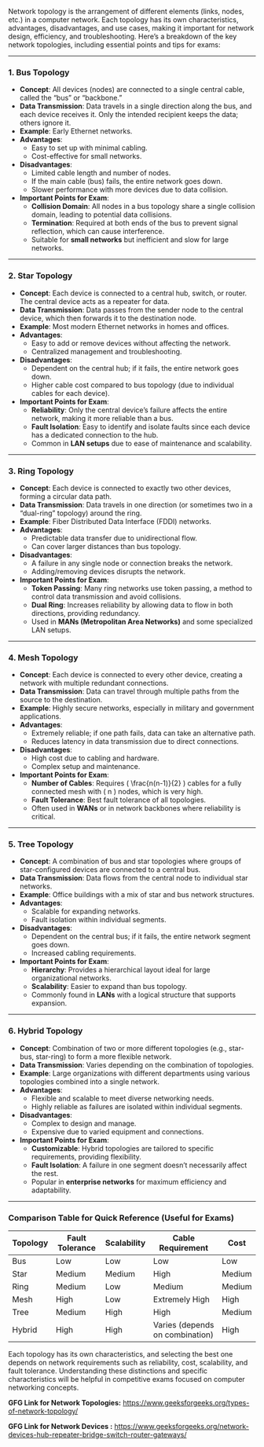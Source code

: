 Network topology is the arrangement of different elements (links, nodes, etc.) in a computer network. Each topology has its own characteristics, advantages, disadvantages, and use cases, making it important for network design, efficiency, and troubleshooting. Here’s a breakdown of the key network topologies, including essential points and tips for exams:

---

### 1. **Bus Topology**
   - **Concept**: All devices (nodes) are connected to a single central cable, called the “bus” or “backbone.”
   - **Data Transmission**: Data travels in a single direction along the bus, and each device receives it. Only the intended recipient keeps the data; others ignore it.
   - **Example**: Early Ethernet networks.
   - **Advantages**:
     - Easy to set up with minimal cabling.
     - Cost-effective for small networks.
   - **Disadvantages**:
     - Limited cable length and number of nodes.
     - If the main cable (bus) fails, the entire network goes down.
     - Slower performance with more devices due to data collision.
   - **Important Points for Exam**:
     - **Collision Domain**: All nodes in a bus topology share a single collision domain, leading to potential data collisions.
     - **Termination**: Required at both ends of the bus to prevent signal reflection, which can cause interference.
     - Suitable for **small networks** but inefficient and slow for large networks.

---

### 2. **Star Topology**
   - **Concept**: Each device is connected to a central hub, switch, or router. The central device acts as a repeater for data.
   - **Data Transmission**: Data passes from the sender node to the central device, which then forwards it to the destination node.
   - **Example**: Most modern Ethernet networks in homes and offices.
   - **Advantages**:
     - Easy to add or remove devices without affecting the network.
     - Centralized management and troubleshooting.
   - **Disadvantages**:
     - Dependent on the central hub; if it fails, the entire network goes down.
     - Higher cable cost compared to bus topology (due to individual cables for each device).
   - **Important Points for Exam**:
     - **Reliability**: Only the central device’s failure affects the entire network, making it more reliable than a bus.
     - **Fault Isolation**: Easy to identify and isolate faults since each device has a dedicated connection to the hub.
     - Common in **LAN setups** due to ease of maintenance and scalability.

---

### 3. **Ring Topology**
   - **Concept**: Each device is connected to exactly two other devices, forming a circular data path.
   - **Data Transmission**: Data travels in one direction (or sometimes two in a “dual-ring” topology) around the ring.
   - **Example**: Fiber Distributed Data Interface (FDDI) networks.
   - **Advantages**:
     - Predictable data transfer due to unidirectional flow.
     - Can cover larger distances than bus topology.
   - **Disadvantages**:
     - A failure in any single node or connection breaks the network.
     - Adding/removing devices disrupts the network.
   - **Important Points for Exam**:
     - **Token Passing**: Many ring networks use token passing, a method to control data transmission and avoid collisions.
     - **Dual Ring**: Increases reliability by allowing data to flow in both directions, providing redundancy.
     - Used in **MANs (Metropolitan Area Networks)** and some specialized LAN setups.

---

### 4. **Mesh Topology**
   - **Concept**: Each device is connected to every other device, creating a network with multiple redundant connections.
   - **Data Transmission**: Data can travel through multiple paths from the source to the destination.
   - **Example**: Highly secure networks, especially in military and government applications.
   - **Advantages**:
     - Extremely reliable; if one path fails, data can take an alternative path.
     - Reduces latency in data transmission due to direct connections.
   - **Disadvantages**:
     - High cost due to cabling and hardware.
     - Complex setup and maintenance.
   - **Important Points for Exam**:
     - **Number of Cables**: Requires \( \frac{n(n-1)}{2} \) cables for a fully connected mesh with \( n \) nodes, which is very high.
     - **Fault Tolerance**: Best fault tolerance of all topologies.
     - Often used in **WANs** or in network backbones where reliability is critical.

---

### 5. **Tree Topology**
   - **Concept**: A combination of bus and star topologies where groups of star-configured devices are connected to a central bus.
   - **Data Transmission**: Data flows from the central node to individual star networks.
   - **Example**: Office buildings with a mix of star and bus network structures.
   - **Advantages**:
     - Scalable for expanding networks.
     - Fault isolation within individual segments.
   - **Disadvantages**:
     - Dependent on the central bus; if it fails, the entire network segment goes down.
     - Increased cabling requirements.
   - **Important Points for Exam**:
     - **Hierarchy**: Provides a hierarchical layout ideal for large organizational networks.
     - **Scalability**: Easier to expand than bus topology.
     - Commonly found in **LANs** with a logical structure that supports expansion.

---

### 6. **Hybrid Topology**
   - **Concept**: Combination of two or more different topologies (e.g., star-bus, star-ring) to form a more flexible network.
   - **Data Transmission**: Varies depending on the combination of topologies.
   - **Example**: Large organizations with different departments using various topologies combined into a single network.
   - **Advantages**:
     - Flexible and scalable to meet diverse networking needs.
     - Highly reliable as failures are isolated within individual segments.
   - **Disadvantages**:
     - Complex to design and manage.
     - Expensive due to varied equipment and connections.
   - **Important Points for Exam**:
     - **Customizable**: Hybrid topologies are tailored to specific requirements, providing flexibility.
     - **Fault Isolation**: A failure in one segment doesn’t necessarily affect the rest.
     - Popular in **enterprise networks** for maximum efficiency and adaptability.

---

### Comparison Table for Quick Reference (Useful for Exams)

| Topology   | Fault Tolerance | Scalability | Cable Requirement            | Cost   |
|------------|-----------------|-------------|------------------------------|--------|
| Bus        | Low             | Low         | Low                          | Low    |
| Star       | Medium          | Medium      | High                         | Medium |
| Ring       | Medium          | Low         | Medium                       | Medium |
| Mesh       | High            | Low         | Extremely High               | High   |
| Tree       | Medium          | High        | High                         | Medium |
| Hybrid     | High            | High        | Varies (depends on combination) | High   |

Each topology has its own characteristics, and selecting the best one depends on network requirements such as reliability, cost, scalability, and fault tolerance. Understanding these distinctions and specific characteristics will be helpful in competitive exams focused on computer networking concepts.


**GFG Link for Network Topologies:** https://www.geeksforgeeks.org/types-of-network-topology/

**GFG Link for Network Devices :** https://www.geeksforgeeks.org/network-devices-hub-repeater-bridge-switch-router-gateways/
